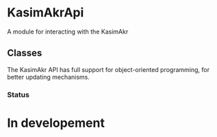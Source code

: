 # KasimAkrApi
A module for interacting with the KasimAkr
## Classes
The KasimAkr API has full support for object-oriented programming, for better updating mechanisms.

### Status
# In developement
